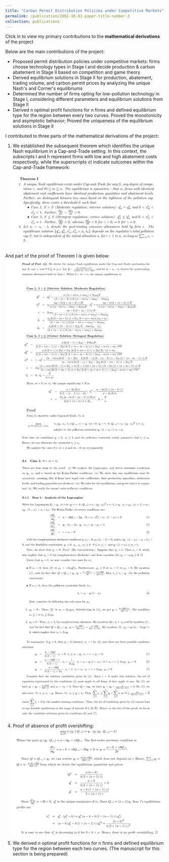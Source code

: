 ```yaml
---
title: "Carbon Permit Distribution Policies under Competitive Markets"
permalink: /publication/2002-10-01-paper-title-number-3
collection: publications
---
```

Click in to view my primary contributions to the **mathematical derivations** of the project

Below are the main contributions of the project:
* Proposed permit distribution policies under competitive markets: firms choose technology types in Stage I and decide production & carbon abatement in Stage II based on competition and game theory
* Derived equilibrium solutions in Stage II for production, abatement, trading volume, and carbon permit prices by analyzing the unique Nash's and Corner's equilibriums
* Determined the number of firms opting for low-pollution technology in Stage I, considering different parameters and equilibrium solutions from Stage II
* Derived n optimal profit functions for n firms and defined equilibrium type for the region between every two curves. Proved the monotonicity and asymptotic behavior; Proved the uniqueness of the equilibrium solutions in Stage II

I contributed to three parts of the mathematical derivations of the project:
1. We established the subsequent theorem which identifies the unique Nash equilibrium in a Cap-and-Trade setting. In this context, the subscripts l and h represent firms with low and high abatement costs respectively, while the superscripts ct indicate outcomes within the Cap-and-Trade framework:
![avatar](/images/part1.png)

And part of the proof of Theorem I is given below:
![avatar](/images/p1.png)
![avatar](/images/p2.png)
![avatar](/images/p3.png)
![avatar](/images/p4.png)

4. Proof of absence of profit overshifting:
![avatar](/images/derivations2.png)

5. We derived n optimal profit functions for n firms and defined equilibrium type for the region between each two curves. (The manuscript for this section is being prepared)
